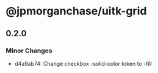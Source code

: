 # @jpmorganchase/uitk-grid

## 0.2.0

### Minor Changes

- d4a9ab74: Change checkbox -solid-color token to -fill
